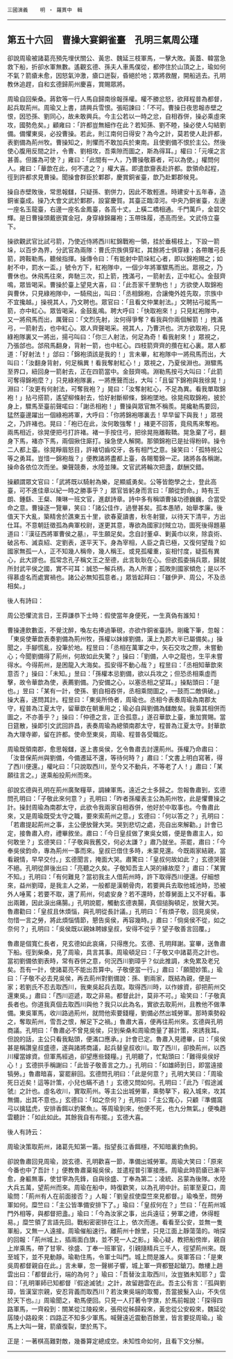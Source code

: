 

`三國演義`　　`明 ‧ 羅貫中　輯`

* * *

## 第五十六回　曹操大宴銅雀臺　孔明三氣周公瑾

卻說周瑜被諸葛亮預先埋伏關公、黃忠、魏延三枝軍馬，一擊大敗。黃蓋、韓當急救下船，折卻水軍無數。遙觀玄德、孫夫人車馬僕從，都停住於山頂之上，瑜如何不氣？箭瘡未愈，因怒氣沖激，瘡口迸裂，昏絕於地；眾將救醒，開船逃去。孔明教休追趕，自和玄德歸荊州慶喜，賞賜眾將。

周瑜自回柴桑。蔣欽等一行人馬自歸南徐報孫權。權不勝忿怒，欲拜程普為都督，起兵取荊州。周瑜又上書，請興兵雪恨。張昭諫曰：「不可。曹操日夜思報赤壁之恨，因恐孫、劉同心，故未敢興兵。今主公若以一時之忿，自相吞併，操必乘虛來攻，國勢危矣。」顧雍曰：「許都豈無細作在此？若知孫、劉不睦，操必使人勾結劉備。備懼東吳，必投曹操。若此，則江南何日得安？為今之計，莫若使人赴許都，表劉備為荊州牧。曹操知之，則懼而不敢加兵於東南。且使劉備不恨於主公。然後使心腹用反間之計，令曹、劉相攻，吾乘隙而圖之，斯為得耳。」權曰：「元嘆之言甚善。但誰為可使？」雍曰：「此間有一人，乃曹操敬慕者，可以為使。」權問何人。雍曰：「華歆在此，何不遣之？」權大喜。即遣歆齎表赴許都。歆領命起程，徑到許都求見曹操。聞操會群臣於鄴郡，慶賞銅雀臺，歆乃赴鄴郡候見。

操自赤壁敗後，常思報讎，只疑孫、劉併力，因此不敢輕進。時建安十五年春，造銅雀臺成。操乃大會文武於鄴郡，設宴慶賀。其臺正臨漳河。中央乃銅雀臺，左邊一座名玉龍臺，右邊一座名金鳳臺，各高十丈。上橫二橋相通。千門萬戶，金碧交輝。是日曹操頭戴嵌寶金冠，身穿綠錦羅袍；玉帶珠履，憑高而坐。文武侍立臺下。

操欲觀武官比試弓箭，乃使近侍將西川紅錦戰袍一領，挂於垂楊枝上，下設一箭垛，以百步為界，分武官為兩隊：曹氏宗族俱穿紅，其餘將士俱穿綠；各帶雕弓長箭，跨鞍勒馬，聽候指揮。操傳令曰：「有能射中箭垛紅心者，即以錦袍賜之；如射不中，罰水一盃。」號令方下，紅袍隊中，一個少年將軍驟馬而出。眾視之，乃曹休也。休飛馬往來，奔馳三次，扣上箭，拽滿弓，一箭射去，正中紅心。金鼓齊鳴，眾皆喝采。曹操於臺上望見大喜，曰：「此吾家千里駒也！」方欲使人取錦袍與曹休，只見綠袍隊中，一騎飛出，叫曰：「丞相錦袍，合讓俺外姓先取，宗族中不宜攙越。」操視其人，乃文聘也。眾官曰：「且看文仲業射法。」文聘拈弓縱馬一箭，亦中紅心。眾皆喝采，金鼓亂鳴。聘大呼曰：「快取袍來！」只見紅袍隊中，又一將飛馬而出，厲聲曰：「文烈先射，汝何得爭奪？看我與你兩個解箭！」拽滿弓，一箭射去，也中紅心。眾人齊聲喝采。視其人，乃曹洪也。洪方欲取袍，只見綠袍隊裏又一將出，揚弓叫曰：「你三人射法，何足為奇！看我射來！」眾視之，乃張郃也。郃飛馬翻身，背射一箭，也中紅心。四枝箭齊齊的攢在紅心裏。眾人都道：「好射法！」郃曰：「錦袍須該是我的！」言未畢，紅袍隊中一將飛馬而出，大叫曰：「汝翻身背射，何足稱異！看我奪射紅心！」眾視之，乃夏侯淵也。淵驟馬至界口，紐回身一箭射去，正在四箭當中。金鼓齊鳴。淵勒馬按弓大叫曰：「此箭可奪得錦袍麼？」只見綠袍隊裏，一將應聲而出，大叫：「且留下錦袍與我徐晃！」淵曰：「汝更有何射法，可奪我袍？」晃曰：「汝奪射紅心，不足為異。看我單取錦袍！」拈弓搭箭，遙望柳條射去，恰好射斷柳條，錦袍墜地。徐晃飛取錦袍，披於身上，驟馬至臺前聲喏曰：「謝丞相袍！」曹操與眾官無不稱羨。晃纔勒馬要回，猛然臺邊躍出一個綠袍將軍，大呼曰：「你將錦袍哪裏去！早早留下與我！」眾視之，乃許褚也。晃曰：「袍已在此，汝何敢強奪！」褚更不回答，竟飛馬來奪袍。兩馬相近，徐晃便把弓打許褚。褚一手按住弓，把徐晃拖離鞍鞽。晃急棄了弓，翻身下馬，褚亦下馬，兩個揪住廝打。操急使人解開。那領錦袍已是扯得粉碎。操令二人都上臺。徐晃睜眉怒目，許褚切齒咬牙，各有相鬥之意。操笑曰：「孤特視公等之勇耳。豈惜一錦袍哉？」便教諸將盡都上臺，各賜蜀錦一疋。諸將各各稱謝。操命各依位次而坐。樂聲競奏，水陸並陳。文官武將輪次把盞，獻酬交錯。

操顧謂眾文官曰：「武將既以騎射為樂，足顯威勇矣。公等皆飽學之士，登此高臺，可不進佳章以紀一時之勝事乎？」眾官皆躬身而言曰：「願從鈞命。」時有王朗、鍾繇、王粲、陳琳一班文官，進獻詩章。詩中多有稱頌曹操功德巍巍，合當受命之意。曹操逐一覽畢，笑曰：「諸公佳作，過譽甚矣。孤本愚陋，始舉孝廉。後值天下大亂，築精舍於譙東五十里，欲春夏讀書，秋冬射獵，以待天下清平，方出仕耳。不意朝廷徵孤為典軍校尉，遂更其意，專欲為國家討賊立功，圖死後得題墓道曰：『漢征西將軍曹侯之墓』，平生願足矣。念自討董卓、剿黃巾以來，除袁術、破呂布、滅袁紹、定劉表，遂平天下。身為宰相，人臣之貴已極，又復何望哉？如國家無孤一人，正不知幾人稱帝，幾人稱王。或見孤權重，妄相忖度，疑孤有異心，此大謬也。孤常念孔子稱文王之至德，此言耿耿在心。但欲孤委捐兵眾，歸就所封武平侯之國，實不可耳：誠恐一解兵柄，為人所害；孤敗則國家傾危；是以不得慕虛名而處實禍也。諸公必無知孤意者。」眾皆起拜曰：「雖伊尹、周公，不及丞相矣。」

後人有詩曰：

周公恐懼流言日，王莽謙恭下士時：假使當年身便死，一生真偽有誰知！

曹操連飲數盃，不覺沈醉，喚左右捧過筆硯，亦欲作銅雀臺詩。剛纔下筆，忽報：「東吳使華歆表奏劉備為荊州牧，孫權以妹嫁劉備，漢上九郡大半已屬備矣。」操聞之，手腳慌亂，投筆於地。程昱曰：「丞相在萬軍之中，矢石交攻之際，未嘗動心；今聞劉備得了荊州，何故如此失驚？」操曰：「劉備，人中之龍也，生平未嘗得水。今得荊州，是困龍入大海矣。孤安得不動心哉？」程昱曰：「丞相知華歆來意否？」操曰：「未知。」昱曰：「孫權本忌劉備，欲以兵攻之；但恐丞相乘虛而擊，故令華歆為使，表薦劉備。乃安備之心，以塞丞相之望耳。」操點頭曰：「是也。」昱曰：「某有一計，使孫、劉自相吞併，丞相乘間圖之，一鼓而二敵俱破。」操大喜，遂問其計。程昱曰：「東吳所倚者，周瑜也。丞相今表奏周瑜為南郡太守，程普為江夏太守，留華歆在朝重用之；瑜必自與劉備為讎敵矣。我乘其相併而圖之，不亦善乎？」操曰：「仲德之言，正合孤意。」遂召華歆上臺，重加賞賜。當日筵散，操即引文武回許昌，表奏周瑜為總領南郡太守，程普為江夏太守。封華歆為大理寺卿，留在許都。使命至東吳，周瑜、程普各受職訖。

周瑜既領南郡，愈思報讎，遂上書吳侯，乞令魯肅去討還荊州。孫權乃命肅曰：「汝昔保荊州與劉備，今備遷延不還，等待何時？」肅曰：「文書上明白寫著，得了西川便還。」權叱曰：「只說取西川，至今又不動兵，不等老了人！」肅曰：「某願往言之。」遂乘船投荊州而來。

卻說玄德與孔明在荊州廣聚糧草，調練軍馬，遠近之士多歸之。忽報魯肅到，玄德問孔明曰：「子敬此來何意？」孔明曰：「昨者孫權表主公為荊州牧，此是懼曹操之計。操封周瑜為南郡太守，此欲令我兩家自相吞併，他好於中取事也。今魯肅此來，又是周瑜既受太守之職，要來索荊州之意。」玄德曰：「何以答之？」孔明曰：「若肅提起荊州之事，主公便放聲大哭。哭到悲切之處，亮自出來解勸。」計會已定，接魯肅入府，禮畢敘坐。肅曰：「今日皇叔做了東吳女婿，便是魯肅主人，如何敢坐？」玄德笑曰：「子敬與我舊交，何必太謙？」肅乃就坐。茶罷，肅曰：「今奉吳侯鈞命，專為荊州一事而來。皇叔已借住多時，未蒙見還。今既兩家結親，當看親情，早早交付。」玄德聞言，掩面大哭。肅驚曰：「皇叔何故如此？」玄德哭聲不絕。孔明從屏後出曰：「亮聽之久矣。子敬知吾主人哭的緣故麼？」肅曰：「某實不知。」孔明曰：「有何難見？當初我主人借荊州時，許下取得西川便還。仔細想來，益州劉璋，是我主人之弟，一般都是漢朝骨肉，若要興兵去取他城池時，恐被外人唾罵；若要不取，還了荊州，何處安身？若不還時，於尊舅面上又不好看。事出兩難，因此淚出痛腸。」孔明說罷，觸動玄德衷腸，真個搥胸頓足，放聲大哭。魯肅勸曰：「皇叔且休煩惱，與孔明從長計議。」孔明曰：「有煩子敬，回見吳侯，勿惜一言之勞，將此煩惱情節，懇告吳侯，再容幾時。」肅曰：「倘吳侯不從，如之奈何？」孔明曰：「吳侯既以親妹聘嫁皇叔，安得不從乎？望子敬善言回覆。」

魯肅是個寬仁長者，見玄德如此哀痛，只得應允。玄德、孔明拜謝。宴畢，送魯肅下船。徑到柴桑，見了周瑜，具言其事。周瑜頓足曰：「子敬又中諸葛亮之計也。當初劉備依劉表時，常有吞併之意，何況西川劉璋乎？似此推調，未免累及老兄矣。吾有一計，使諸葛亮不能出吾算中。子敬便當一行。」肅曰：「願聞妙策。」瑜曰：「子敬不必去見吳侯，再去荊州對劉備說：孫、劉兩家，既結為親，便是一家；若劉氏不忍去取西川，我東吳起兵去取。取得西川時，以作嫁資，卻把荊州交還東吳。」肅曰：「西川迢遞，取之非易。都督此計，莫非不可。」瑜笑曰：「子敬真長者也。你道我真個去取西川與他？我只以此為名，實欲去取荊州，且教他不做準備。東吳軍馬，收川路過荊州，就問他索要錢糧，劉備必然出城勞軍。那時乘勢殺之，奪取荊州，雪吾之恨，解足下之禍。」魯肅大喜，便再往荊州來。玄德與孔明商議。孔明曰：「魯肅必不曾見吳侯，只到柴桑和周瑜商量了甚計策，來誘我耳。但說的話，主公只看我點頭，便滿口應承。」計會已定。魯肅入見禮畢，曰：「吳侯甚是稱讚皇叔盛德，遂與諸將商議，起兵替皇叔收川。取了西川，卻換荊州，以西川權當嫁資。但軍馬經過，卻望應些錢糧。」孔明聽了，忙點頭曰：「難得吳侯好心！」玄德拱手稱謝曰：「此皆子敬善言之力。」孔明曰：「如雄師到日，即當遠接犒勞。」魯肅暗喜，宴罷辭回。玄德問孔明曰：「此是何意？」孔明大笑曰：「周瑜死日近矣！這等計策，小兒也瞞不過！」玄德又問如何。孔明曰：「此乃『假途滅虢』之計也。虛名收川，實取荊州。等主公出城勞軍，乘勢拏下，殺入城來，攻其無備，出其不意也。」玄德曰：「如之奈何？」孔明曰：「主公寬心，只顧『準備窩弓以擒猛虎，安排香餌以釣鰲魚』。等周瑜到來，他便不死，也九分無氣。」便喚趙雲聽計：「如此如此。其餘我自有布擺。」玄德大喜。

後人有詩云：

周瑜決策取荊州，諸葛先知第一籌。指望長江香餌穩，不知暗裏釣魚鉤。

卻說魯肅回見周瑜，說玄德、孔明歡喜一節，準備出城勞軍。周瑜大笑曰：「原來今番也中了吾計！」便教魯肅稟報吳侯，並遣程普引軍接應。周瑜此時箭瘡已漸平愈，身軀無事，使甘寧為先鋒，自與徐盛、丁奉為第二；凌統、呂蒙為後隊。水陸大兵五萬，望荊州而來。周瑜在船中，時復歡笑，以為孔明中計。前軍至夏口，周瑜問：「荊州有人在前面接否？」人報：「劉皇叔使糜竺來見都督。」瑜喚至，問勞軍如何。糜竺曰：「主公皆準備安排下了。」瑜曰：「皇叔何在？」竺曰：「在荊州城門外相等，與都督把盞。」瑜曰：「今為汝家之事，出兵遠征；勞軍之禮，休得輕易。」糜竺領了言語先回。戰船密密排在江上，依次而進。看看至公安，並無一隻軍船，又無一人遠接。周瑜催船速行。離荊州十餘里，只見江面上靜蕩蕩的。哨探的回報：「荊州城上，插兩面白旗，並不見一人之影。」瑜心疑，教把船傍岸，親自上岸乘馬，帶了甘寧、徐盛、丁奉一班軍官，引親隨精兵三千人，徑望荊州來。既至城下，並不見動靜。瑜勒住馬，令軍士叫門。城上問是誰人。吳軍答曰：「是東吳周都督親自在此。」言未畢，忽一聲梆子響，城上軍一齊都豎起鎗刀。敵樓上趙雲出曰：「都督此行，端的為何？」瑜曰：「吾替汝主取西川，汝豈猶未知耶？」雲曰：「孔明軍師已知都督『假途滅虢』之計，故留趙雲在此。吾主公有言：『孤與劉璋，皆漢室宗親，安忍背義而取西川？若汝東吳端的取蜀，吾當披髮入山，不失信於天下也。』」周瑜聞之，勒馬便回。只見一人打著令字旗，於馬前報說：「探得四路軍馬，一齊殺到：關某從江陵殺來，張飛從秭歸殺來，黃忠從公安殺來，魏延從孱陵小路殺來：四路正不知多少軍馬。喊聲遠近震動百餘里，皆言要捉周瑜。」瑜馬上大叫一聲，箭瘡復裂，墜於馬下。

正是：一著棋高難對敵，幾番算定總成空。未知性命如何，且看下文分解。

* * *

